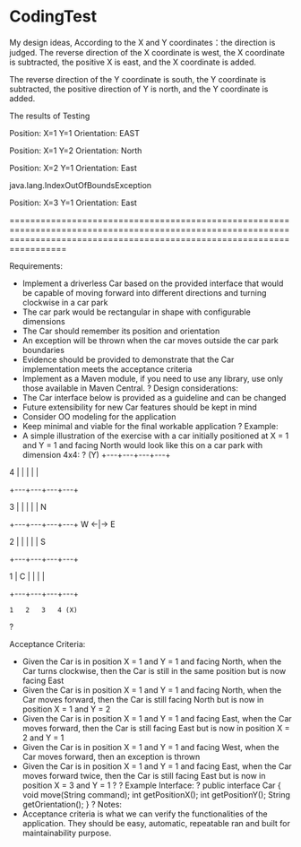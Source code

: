 # CodingTest

My design ideas, According to the X and Y coordinates：the direction is judged. The reverse direction of the X coordinate is west, the X coordinate is subtracted, the positive X is east, and the X coordinate is added.

The reverse direction of the Y coordinate is south, the Y coordinate is subtracted, the positive direction of Y is north, and the Y coordinate is added.

The  results of Testing

Position: X=1  Y=1 Orientation: EAST

Position: X=1  Y=2 Orientation: North

Position: X=2  Y=1 Orientation: East

java.lang.IndexOutOfBoundsException
	
Position: X=3  Y=1 Orientation: East

=============================================================================================================================================================================
 
Requirements:
- Implement a driverless Car based on the provided interface that would be capable of moving forward into different directions and turning clockwise in a car park
- The car park would be rectangular in shape with configurable dimensions
- The Car should remember its position and orientation 
- An exception will be thrown when the car moves outside the car park boundaries 
- Evidence should be provided to demonstrate that the Car implementation meets the acceptance criteria
- Implement as a Maven module, if you need to use any library, use only those available in Maven Central.
?
Design considerations:
- The Car interface below is provided as a guideline and can be changed
- Future extensibility for new Car features should be kept in mind
- Consider OO modeling for the application
- Keep minimal and viable for the final workable application
?
Example:
- A simple illustration of the exercise with a car initially positioned at X = 1 and Y = 1 and facing North would look like this on a car park with dimension 4x4:
?
(Y)
  +---+---+---+---+
  
4 |   |   |   |   |

  +---+---+---+---+
  
3 |   |   |   |   |     N 

  +---+---+---+---+ W <-|-> E
  
2 |   |   |   |   |     S

  +---+---+---+---+
  
1 | C |   |   |   |

  +---+---+---+---+
  
    1   2   3   4 (X)
    
?

Acceptance Criteria:
- Given the Car is in position X = 1 and Y = 1 and facing North, when the Car turns clockwise, then the Car is still in the same position but is now facing East
- Given the Car is in position X = 1 and Y = 1 and facing North, when the Car moves forward, then the Car is still facing North but is now in position X = 1 and Y = 2
- Given the Car is in position X = 1 and Y = 1 and facing East, when the Car moves forward, then the Car is still facing East but is now in position X = 2 and Y = 1
- Given the Car is in position X = 1 and Y = 1 and facing West, when the Car moves forward, then an exception is thrown
- Given the Car is in position X = 1 and Y = 1 and facing East, when the Car moves forward twice, then the Car is still facing East but is now in position X = 3 and Y = 1
?
?
Example Interface:
?
public interface Car {
    void move(String command);
    int getPositionX();
    int getPositionY();
    String getOrientation();
}
?
Notes:
- Acceptance criteria is what we can verify the functionalities of the application. They should be easy, automatic, repeatable ran and built for maintainability purpose.
